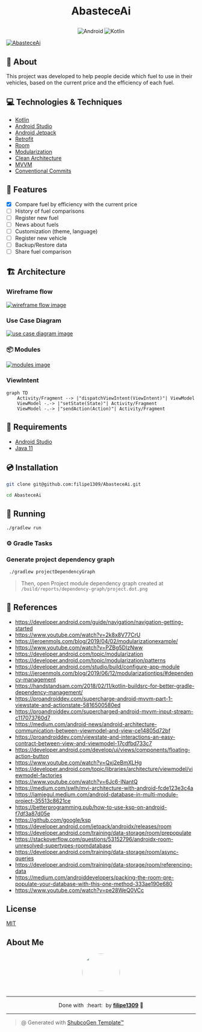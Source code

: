 # <p align="center">AbasteceAi</p>

<p align="center">
    <img src="https://img.shields.io/badge/Tools-Android-informational?style=flat-square&logo=Android&color=3DDC84" alt="Android" />
    <img src="https://img.shields.io/badge/Code-Kotlin-informational?style=flat-square&logo=kotlin&color=7F52FF" alt="Kotlin" />
</p>

[![AbasteceAi](docs/aa_icon_nobg.png)](docs/aa_icon_nobg.png)

## 💬 About

This project was developed to help people decide which fuel to use in their vehicles, based on the current price and the efficiency of each fuel.

## :computer: Technologies & Techniques

- [Kotlin](https://kotlinlang.org/)
- [Android Studio](https://developer.android.com/studio)
- [Android Jetpack](https://developer.android.com/jetpack)
- [Retrofit](https://square.github.io/retrofit/)
- [Room](https://developer.android.com/topic/libraries/architecture/room)
- [Modularization](https://jeroenmols.com/blog/2019/04/02/modularizationexample/)
- [Clean Architecture](https://proandroiddev.com/kotlin-clean-architecture-1ad42fcd97fa)
- [MVVM](https://developer.android.com/jetpack/guide)
- [Conventional Commits](https://www.conventionalcommits.org/en/v1.0.0/)


## :rocket: Features

- [x] Compare fuel by efficiency with the current price
- [ ] History of fuel comparisons
- [ ] Register new fuel
- [ ] News about fuels
- [ ] Customization (theme, language)
- [ ] Register new vehicle
- [ ] Backup/Restore data
- [ ] Share fuel comparison

## :building_construction: Architecture

### Wireframe flow

[![wireframe flow image](docs/app_wireframe_flow.jpg)](docs/app_wireframe_flow.jpg)

### Use Case Diagram

[![use case diagram image](docs/app_use_cases.png)](docs/app_use_cases.png)

### :package: Modules

[![modules image](docs/project.dot.png)](docs/project.dot.png)

### ViewIntent

```mermaid
graph TD
    Activity/Fragment --> |"dispatchViewIntent(ViewIntent)"| ViewModel
    ViewModel -.-> |"setState(State)"| Activity/Fragment
    ViewModel -.-> |"sendAction(Action)"| Activity/Fragment

```

## :scroll: Requirements

- [Android Studio](https://developer.android.com/studio)
- [Java 11](https://www.oracle.com/java/technologies/javase-jdk11-downloads.html)

## :cd: Installation

```sh
git clone git@github.com:filipe1309/AbasteceAi.git
```

```sh
cd AbasteceAi
```

## :runner: Running

```sh
./gradlew run
```

### :gear: Gradle Tasks

### Generate project dependency graph
```sh
 ./gradlew projectDependencyGraph
```

> Then, open Project module dependency graph created at `/build/reports/dependency-graph/project.dot.png`

## :link: References

- https://developer.android.com/guide/navigation/navigation-getting-started
- https://www.youtube.com/watch?v=2k8x8V77CrU
- https://jeroenmols.com/blog/2019/04/02/modularizationexample/
- https://www.youtube.com/watch?v=PZBg5DIzNww
- https://developer.android.com/topic/modularization
- https://developer.android.com/topic/modularization/patterns
- https://developer.android.com/studio/build/configure-app-module
- https://jeroenmols.com/blog/2019/06/12/modularizationtips/#dependency-management
- https://handstandsam.com/2018/02/11/kotlin-buildsrc-for-better-gradle-dependency-management/
- https://proandroiddev.com/supercharge-android-mvvm-part-1-viewstate-and-actionstate-5816500580ed
- https://proandroiddev.com/supercharged-android-mvvm-input-stream-c117073760d7
- https://medium.com/android-news/android-architecture-communication-between-viewmodel-and-view-ce14805d72bf
- https://proandroiddev.com/viewstate-and-interactions-an-easy-contract-between-view-and-viewmodel-17cdfbd733c7
- https://developer.android.com/develop/ui/views/components/floating-action-button
- https://www.youtube.com/watch?v=Qxj2eBmXLHg
- https://developer.android.com/topic/libraries/architecture/viewmodel/viewmodel-factories
- https://www.youtube.com/watch?v=6Jc6-INantQ
- https://medium.com/swlh/mvi-architecture-with-android-fcde123e3c4a
- https://iamjegul.medium.com/android-database-in-multi-module-project-35513c8621ce
- https://betterprogramming.pub/how-to-use-ksp-on-android-f7df3a87d05e
- https://github.com/google/ksp
- https://developer.android.com/jetpack/androidx/releases/room
- https://developer.android.com/training/data-storage/room/prepopulate
- https://stackoverflow.com/questions/53152796/androidx-room-unresolved-supertypes-roomdatabase
- https://developer.android.com/training/data-storage/room/async-queries
- https://developer.android.com/training/data-storage/room/referencing-data
- https://medium.com/androiddevelopers/packing-the-room-pre-populate-your-database-with-this-one-method-333ae190e680
- https://www.youtube.com/watch?v=pe28WeQ0VCc

<!-- ## :white_check_mark: Tests

After up the container:

```sh
docker-compose exec -t {{ CONTAINER_SERVICE_NAME }} ./vendor/bin/phpunit
```

## Contributing

Pull requests are welcome. For major changes, please open an issue first to discuss what you would like to change.

Please make sure to update tests as appropriate. -->

## License

[MIT](https://choosealicense.com/licenses/mit/)

## About Me

<p align="center">
    <a style="font-weight: bold" href="https://github.com/filipe1309/">
    <img style="border-radius:50%" width="100px;" src="https://github.com/filipe1309.png"/>
    </a>
</p>

---

<p align="center">
    Done with&nbsp;&nbsp;:heart:&nbsp;&nbsp;by <a style="font-weight: bold" href="https://github.com/filipe1309/">filipe1309</a> 🖖
</p>

---

> @ Generated with [ShubcoGen Template™](https://github.com/filipe1309/shubcogen-template)  

